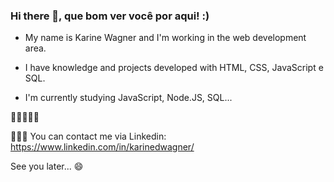 ### Hi there 👋, que bom ver você por aqui! :)


- My name is Karine Wagner and I'm working in the web development area.

- I have knowledge and projects developed with HTML, CSS, JavaScript e SQL.

- I'm currently studying JavaScript, Node.JS, SQL...

🥰🚀👩🏼‍💻


👩🏼‍💻 You can contact me via Linkedin: https://www.linkedin.com/in/karinedwagner/

See you later... 😄


<!--
**karinewagner/karinewagner** is a ✨ _special_ ✨ repository because its `README.md` (this file) appears on your GitHub profile.

Here are some ideas to get you started:

- 🔭 I’m currently working on ...
- 🌱 I’m currently learning ...
- 👯 I’m looking to collaborate on ...
- 🤔 I’m looking for help with ...
- 💬 Ask me about ...
- 📫 How to reach me: ...
- 😄 Pronouns: ...
- ⚡ Fun fact: ...
-->
